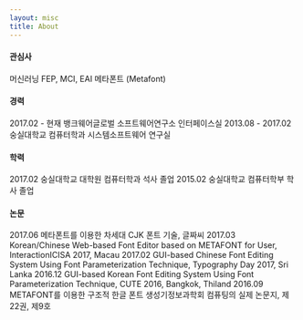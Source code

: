 ```yaml
---
layout: misc
title: About
---
```


#### 관심사
머신러닝
FEP, MCI, EAI
메타폰트 (Metafont)

#### 경력
2017.02 - 현재            뱅크웨어글로벌 소프트웨어연구소 인터페이스실
2013.08 - 2017.02 숭실대학교       컴퓨터학과 시스템소프트웨어 연구실

#### 학력
2017.02 숭실대학교 대학원 컴퓨터학과  석사 졸업
2015.02 숭실대학교           컴퓨터학부  학사 졸업

#### 논문
2017.06 메타폰트를 이용한 차세대 CJK 폰트 기술, 글짜씨
2017.03 Korean/Chinese Web-based Font Editor based on METAFONT for User, InteractionICISA 2017, Macau
2017.02 GUI-based Chinese Font Editing System Using Font Parameterization Technique, Typography Day 2017, Sri Lanka
2016.12 GUI-based Korean Font Editing System Using Font Parameterization Technique, CUTE 2016, Bangkok, Thiland
2016.09 METAFONT를 이용한 구조적 한글 폰트 생성기정보과학회 컴퓨팅의 실제 논문지, 제22권, 제9호

